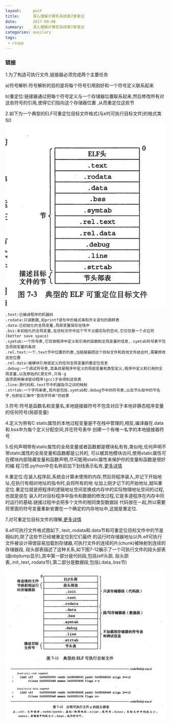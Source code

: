 ```yaml
---
layout:     post
title:      深入理解计算机系统第7章笔记
date:       2017-09-08
summary:    深入理解计算机系统第7章笔记
categories: auxilary
tags:
 - csapp
---
```


### 链接

1.为了构造可执行文件,链接器必须完成两个主要任务

a)符号解析:符号解析的目的是将每个符号引用刚好和一个符号定义联系起来

b)重定位:链接器通过把每个符号定义与一个存储器位置联系起来,然后修改所有对这些符号的引用,使得它们指向这个存储器位置
,从而重定位这些节

2.如下为一个典型的ELF可重定位目标文件格式(与elf[可执行目标文件]的格式类似)
<img src="https://raw.githubusercontent.com/3xp10it/pic/master/csapp7-1.png">

```
.text:已编译程序的机器码
.rodata:只读数据,如printf语句中的格式串和开关语句的跳转表
.data:已初始化的全局变量,局部变量保存在栈中
.bss:未初始化的全局变量,在目标文件中这个节不占据实际的空间,它仅仅是一个点位符(better save space)
.symtab:一个符号表,它存放程序中定义和引用的函数和全局变量的信息,.symtab符号表不包含局部变量的条目
.rel.text:一个.text节中位置的列表,当链接器把这个目标文件和其他文件结合时,需要修改这些位置
.rel.data:被模块引用或定义的任何全局变量的重定位信息
.debug:一个调试符号表,其条目是程序中定义的局部变量和类型定义,程序中定义和引用的全局变量,以及原始的C源文件,只有-g
选项调用编译驱动程序(gcc)才会得到这张表
.line:源代码和.text节中机器指令之间的映射
.strtab:一个字符串表,其内容包括.symtab和.debug节中的符号表,以及节头部中的节名字,也即反汇编中"查找字符串"的结果
```

3.符号:符号是函数名和变量名,本地链接器符号不包含对应于本地非静态程序变量的任何符号(局部变量)

4.定义为带有C static属性的本地过程变量是不在栈中管理的,相反,编译器在.data和.bss中为每个定义分配空间,并在符号表中
创建一个有唯一名字的本地链接器符号

5.任何声明带有static属性的全局变量或者函数都是模块私有有,类似地,任何声明不带static属性的全局变量和函数都是公共的,
可以被其他模块访问,使用static属性可在模块内部隐藏变量和函数声明,尽可能用static属性来保护你的变量和函数是很好的编
程习惯.python中在名称前加下划线表示私有,[更多详情][1]

6.重定位:在装入程序前,系统会计算未使用的内存,然后将程序装入,并记下开始地址,在执行有相对地址的指令时,会将所有的地
址加上刚才记下的开始地址,就叫重定位.重定位就是把程序的逻辑地址空间变换成内存中的实际物理地址空间的过程,也就是说在
装入时对目标程序中指令和数据的修改过程,它是多道程序在内存中同时运行的基础.链接过程中会把多个文件的相同类型数据段
代码放在一起,所以需要将里面的符号变量重新安置在一个确定的内存地址中,这就是重定位.

7.对可重定位目标文件的理解,[更多详情][2]

8.elf可执行文件格式图如下,.text,.rodata和.data节和可重定位目标文件中的节是相似的,除了这些节已经被重定位到它们最终
的运行时存储器地址以外.elf可执行文件被设计得很容易加载到存储器,可执行文件的连续的片(chunk)被映射到连续的存储器段,
段头部表描述了这种关系,如下图7-12展示了一个可执行文件的段头部表(由objdump显示),其中第一部分是代码段,包括(elf头部,
段头部表,.init,.text,.rodata节),第二部分是数据段,包括(.data,.bss节)

<img src="https://raw.githubusercontent.com/3xp10it/pic/master/csapp7-2.png">
<img src="https://raw.githubusercontent.com/3xp10it/pic/master/csapp7-3.png">








[1]: http://python.jobbole.com/81129/
[2]: http://blog.csdn.net/ky_heart/article/details/51865526

